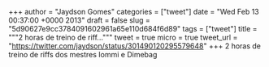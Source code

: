 
+++
author = "Jaydson Gomes"
categories = ["tweet"]
date = "Wed Feb 13 00:37:00 +0000 2013"
draft = false
slug = "5d90627e9cc3784091602961a65e110d684f6d89"
tags = ["tweet"]
title = """2 horas de treino de riff..."""
tweet = true
micro = true
tweet_url = "https://twitter.com/jaydson/status/301490120295579648"
+++
2 horas de treino de riffs dos mestres Iommi e Dimebag
